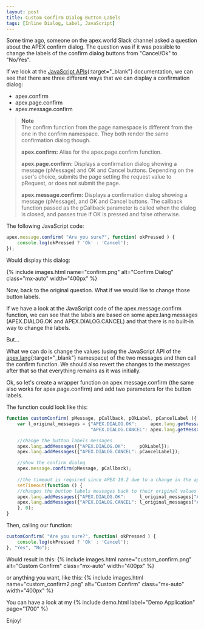 ```yaml
---
layout: post
title: Custom Confirm Dialog Button Labels
tags: [Inline Dialog, Label, JavaScript]
---
```


Some time ago, someone on the apex.world Slack channel asked a question about the APEX confirm dialog. The question was if it was possible to change the labels of the confirm dialog buttons from "Cancel/Ok" to "No/Yes".

If we look at the [JavaScript APIs](https://docs.oracle.com/database/apex-5.1/AEAPI/JavaScript-APIs.htm#AEAPI266){:target="_blank"} documentation, we can see that there are three different ways that we can display a confirmation dialog:

- apex.confirm
- apex.page.confirm
- apex.message.confirm

> **Note**  
> The confirm function from the page namespace is different from the one in the confirm namespace. They both render the same confirmation dialog though.
> 
> **apex.confirm:** Alias for the apex.page.confirm function.
> 
> **apex.page.confirm:** Displays a confirmation dialog showing a message (pMessage) and OK and Cancel buttons. Depending on the user's choice, submits the page setting the request value to pRequest, or does not submit the page.
> 
> **apex.message.confirm:** Displays a confirmation dialog showing a message (pMessage), and OK and Cancel buttons. The callback function passed as the pCallback parameter is called when the dialog is closed, and passes true if OK is pressed and false otherwise.

The following JavaScript code:
```javascript
apex.message.confirm( "Are you sure?", function( okPressed ) {
    console.log(okPressed ? 'Ok' : 'Cancel');
});
```

Would display this dialog:

{% include images.html name="confirm.png" alt="Confirm Dialog" class="mx-auto" width="400px" %}

Now, back to the original question. What if we would like to change those button labels.

If we have a look at the JavaScript code of the apex.message.confirm function, we can see that the labels are based on some apex.lang messages (APEX.DIALOG.OK and APEX.DIALOG.CANCEL) and that there is no built-in way to change the labels.

But...

What we can do is change the values (using the JavaScript API of the [apex.lang](https://docs.oracle.com/en/database/oracle/application-express/19.2/aexjs/apex.lang.html){:target="_blank"} namespace) of the two messages and then call the confirm function. We should also revert the changes to the messages after that so that everything remains as it was initially.

Ok, so let's create a wrapper function on apex.message.confirm (the same also works for apex.page.confirm)  and add two parameters for the button labels.

The function could look like this:
```javascript
function customConfirm( pMessage, pCallback, pOkLabel, pCancelLabel ){
    var l_original_messages = {"APEX.DIALOG.OK":     apex.lang.getMessage("APEX.DIALOG.OK"),
                               "APEX.DIALOG.CANCEL": apex.lang.getMessage("APEX.DIALOG.CANCEL")};

    //change the button labels messages
    apex.lang.addMessages({"APEX.DIALOG.OK":     pOkLabel});
    apex.lang.addMessages({"APEX.DIALOG.CANCEL": pCancelLabel});

    //show the confirm dialog
    apex.message.confirm(pMessage, pCallback);
    
    //the timeout is required since APEX 19.2 due to a change in the apex.message.confirm
    setTimeout(function () {
    //changes the button labels messages back to their original values
    apex.lang.addMessages({"APEX.DIALOG.OK":     l_original_messages["APEX.DIALOG.OK"]});
    apex.lang.addMessages({"APEX.DIALOG.CANCEL": l_original_messages["APEX.DIALOG.CANCEL"]});
    }, 0);
}
```

Then, calling our function:
```javascript
customConfirm( "Are you sure?", function( okPressed ) {
    console.log(okPressed ? 'Ok' : 'Cancel');
}, "Yes", "No");
```

Would result in this:
{% include images.html name="custom_confirm.png" alt="Custom Confirm" class="mx-auto" width="400px" %}

or anything you want, like this:
{% include images.html name="custom_confirm2.png" alt="Custom Confirm" class="mx-auto" width="400px" %}

You can have a look at my {% include demo.html label="Demo Application" page="1700" %}

Enjoy!